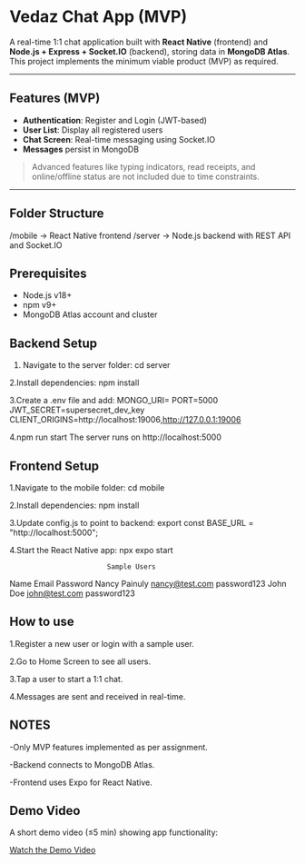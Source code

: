 # Vedaz Chat App (MVP)

A real-time 1:1 chat application built with **React Native** (frontend) and **Node.js + Express + Socket.IO** (backend), storing data in **MongoDB Atlas**. This project implements the minimum viable product (MVP) as required.

---

## Features (MVP)

- **Authentication**: Register and Login (JWT-based)  
- **User List**: Display all registered users  
- **Chat Screen**: Real-time messaging using Socket.IO  
- **Messages** persist in MongoDB  

> Advanced features like typing indicators, read receipts, and online/offline status are not included due to time constraints.

---

## Folder Structure
/mobile -> React Native frontend
/server -> Node.js backend with REST API and Socket.IO


## Prerequisites

- Node.js v18+  
- npm v9+  
- MongoDB Atlas account and cluster  


## Backend Setup

1. Navigate to the server folder:
   cd server

2.Install dependencies:
  npm install

3.Create a .env file and add:
  MONGO_URI=<Your MongoDB Atlas URI>
  PORT=5000
  JWT_SECRET=supersecret_dev_key
  CLIENT_ORIGINS=http://localhost:19006,http://127.0.0.1:19006

4.npm run start
  The server runs on http://localhost:5000


## Frontend Setup

1.Navigate to the mobile folder:
  cd mobile

2.Install dependencies:
  npm install

3.Update config.js to point to backend:
  export const BASE_URL = "http://localhost:5000";

4.Start the React Native app:
  npx expo start

                            Sample Users
Name	                        Email	                      Password
Nancy Painuly          	nancy@test.com                   password123
John Doe	               john@test.com                   password123

## How to use
1.Register a new user or login with a sample user.

2.Go to Home Screen to see all users.

3.Tap a user to start a 1:1 chat.

4.Messages are sent and received in real-time.

## NOTES

-Only MVP features implemented as per assignment.

-Backend connects to MongoDB Atlas.

-Frontend uses Expo for React Native.

## Demo Video

A short demo video (≤5 min) showing app functionality:

[Watch the Demo Video](https://your-video-link-here)
